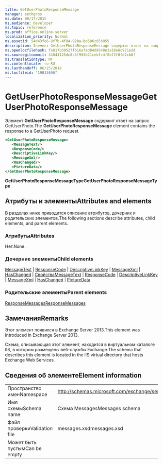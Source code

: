 ```yaml
---
title: GetUserPhotoResponseMessage
manager: sethgros
ms.date: 09/17/2015
ms.audience: Developer
ms.topic: reference
ms.prod: office-online-server
localization_priority: Normal
ms.assetid: 54d43fe6-9f7b-4f84-920a-bd686c65b059
description: Элемент GetUserPhotoResponseMessage содержит ответ на запрос GetUserPhoto.
ms.openlocfilehash: fa817b59527f616afed84d8548e3a18e6c971e2d
ms.sourcegitcommit: 34041125dc8c5f993b21cebfc4f8b72f0fd2cb6f
ms.translationtype: MT
ms.contentlocale: ru-RU
ms.lasthandoff: 06/25/2018
ms.locfileid: "19833696"
---
```

# <a name="getuserphotoresponsemessage"></a><span data-ttu-id="33ca7-103">GetUserPhotoResponseMessage</span><span class="sxs-lookup"><span data-stu-id="33ca7-103">GetUserPhotoResponseMessage</span></span>

<span data-ttu-id="33ca7-104">Элемент **GetUserPhotoResponseMessage** содержит ответ на запрос GetUserPhoto.</span><span class="sxs-lookup"><span data-stu-id="33ca7-104">The **GetUserPhotoResponseMessage** element contains the response to a GetUserPhoto request.</span></span> 
  
```XML
<GetUserPhotoResponseMessage>
   <MessageText/>
   <ResponseCode/>
   <DescriptiveLinkKey/>
   <MessageXml/>
   <HasChanged/>
   <PictureData/>
</GetUserPhotoResponseMessage>
```

 <span data-ttu-id="33ca7-105">**GetUserPhotoResponseMessageType**</span><span class="sxs-lookup"><span data-stu-id="33ca7-105">**GetUserPhotoResponseMessageType**</span></span>
## <a name="attributes-and-elements"></a><span data-ttu-id="33ca7-106">Атрибуты и элементы</span><span class="sxs-lookup"><span data-stu-id="33ca7-106">Attributes and elements</span></span>

<span data-ttu-id="33ca7-107">В разделах ниже приводится описание атрибутов, дочерних и родительских элементов.</span><span class="sxs-lookup"><span data-stu-id="33ca7-107">The following sections describe attributes, child elements, and parent elements.</span></span>
  
### <a name="attributes"></a><span data-ttu-id="33ca7-108">Атрибуты</span><span class="sxs-lookup"><span data-stu-id="33ca7-108">Attributes</span></span>

<span data-ttu-id="33ca7-109">Нет.</span><span class="sxs-lookup"><span data-stu-id="33ca7-109">None.</span></span>
  
### <a name="child-elements"></a><span data-ttu-id="33ca7-110">Дочерние элементы</span><span class="sxs-lookup"><span data-stu-id="33ca7-110">Child elements</span></span>

<span data-ttu-id="33ca7-111">[MessageText](messagetext.md) | [ResponseCode](responsecode.md) | [DescriptiveLinkKey](descriptivelinkkey.md) | [MessageXml](messagexml.md) | [HasChanged](haschanged.md) | [Свойства](picturedata.md)</span><span class="sxs-lookup"><span data-stu-id="33ca7-111">[MessageText](messagetext.md) | [ResponseCode](responsecode.md) | [DescriptiveLinkKey](descriptivelinkkey.md) | [MessageXml](messagexml.md) | [HasChanged](haschanged.md) | [PictureData](picturedata.md)</span></span>
  
### <a name="parent-elements"></a><span data-ttu-id="33ca7-112">Родительские элементы</span><span class="sxs-lookup"><span data-stu-id="33ca7-112">Parent elements</span></span>

[<span data-ttu-id="33ca7-113">ResponseMessages</span><span class="sxs-lookup"><span data-stu-id="33ca7-113">ResponseMessages</span></span>](responsemessages.md)
  
## <a name="remarks"></a><span data-ttu-id="33ca7-114">Замечания</span><span class="sxs-lookup"><span data-stu-id="33ca7-114">Remarks</span></span>

<span data-ttu-id="33ca7-115">Этот элемент появился в Exchange Server 2013.</span><span class="sxs-lookup"><span data-stu-id="33ca7-115">This element was introduced in Exchange Server 2013.</span></span>
  
<span data-ttu-id="33ca7-116">Схема, описывающая этот элемент, находится в виртуальном каталоге IIS, в котором размещены веб-службы Exchange.</span><span class="sxs-lookup"><span data-stu-id="33ca7-116">The schema that describes this element is located in the IIS virtual directory that hosts Exchange Web Services.</span></span>
  
## <a name="element-information"></a><span data-ttu-id="33ca7-117">Сведения об элементе</span><span class="sxs-lookup"><span data-stu-id="33ca7-117">Element information</span></span>

|||
|:-----|:-----|
|<span data-ttu-id="33ca7-118">Пространство имен</span><span class="sxs-lookup"><span data-stu-id="33ca7-118">Namespace</span></span>  <br/> |http://schemas.microsoft.com/exchange/services/2006/messages  <br/> |
|<span data-ttu-id="33ca7-119">Имя схемы</span><span class="sxs-lookup"><span data-stu-id="33ca7-119">Schema name</span></span>  <br/> |<span data-ttu-id="33ca7-120">Схема Messages</span><span class="sxs-lookup"><span data-stu-id="33ca7-120">Messages schema</span></span>  <br/> |
|<span data-ttu-id="33ca7-121">Файл проверки</span><span class="sxs-lookup"><span data-stu-id="33ca7-121">Validation file</span></span>  <br/> |<span data-ttu-id="33ca7-122">messages.xsd</span><span class="sxs-lookup"><span data-stu-id="33ca7-122">messages.xsd</span></span>  <br/> |
|<span data-ttu-id="33ca7-123">Может быть пустым</span><span class="sxs-lookup"><span data-stu-id="33ca7-123">Can be empty</span></span>  <br/> ||
   

